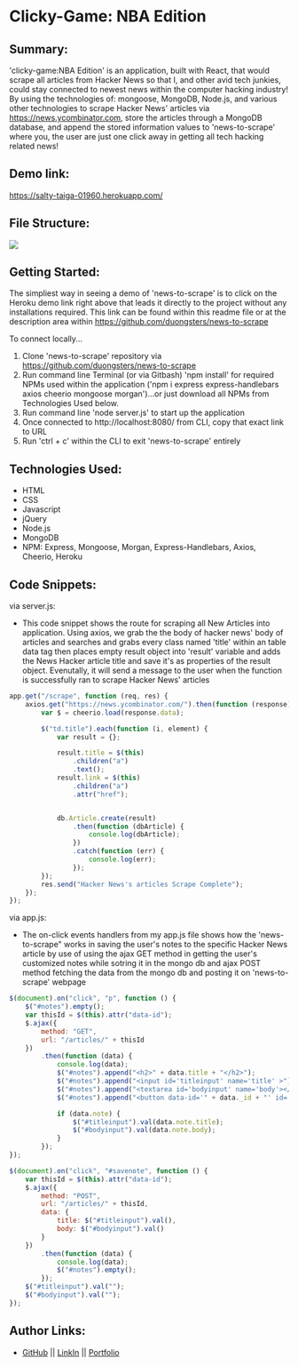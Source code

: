 # Clicky-Game: NBA Edition


## Summary:
'clicky-game:NBA Edition' is an application, built with React, that would scrape all articles from Hacker News so that I, and other avid tech junkies, could stay connected to newest news within the computer hacking industry! By using the technologies of: mongoose, MongoDB, Node.js, and various other technologies to scrape Hacker News' articles via https://news.ycombinator.com, store the articles through a MongoDB database, and append the stored information values to 'news-to-scrape' where you, the user are just one click away in getting all tech hacking related news!

## Demo link:
https://salty-taiga-01960.herokuapp.com/

## File Structure:
![](./public/assets/images/Screenshot.png)

## Getting Started:
The simpliest way in seeing a demo of 'news-to-scrape' is to click on the Heroku demo link right above that leads it directly to the project without any installations required. This link can be found within this readme file or at the description area within https://github.com/duongsters/news-to-scrape

To connect locally...
1) Clone 'news-to-scrape' repository via https://github.com/duongsters/news-to-scrape
2) Run command line Terminal (or via Gitbash) 'npm install' for required NPMs used within the application ('npm i express express-handlebars axios cheerio mongoose morgan')...or just download all NPMs from Technologies Used below.
3) Run command line 'node server.js' to start up the application
4) Once connected to http://localhost:8080/ from CLI, copy that exact link to URL
5) Run 'ctrl + c' within the CLI to exit 'news-to-scrape' entirely


## Technologies Used:
- HTML
- CSS
- Javascript
- jQuery
- Node.js
- MongoDB
- NPM: Express, Mongoose, Morgan, Express-Handlebars, Axios, Cheerio, Heroku

## Code Snippets:
via server.js:
* This code snippet shows the route for scraping all New Articles into application. Using axios, we grab the the body of hacker news' body of articles and searches and grabs every class named 'title' within an table data tag then places empty result object into 'result' variable and adds the News Hacker article title and save it's as properties of the result object. Evenutally, it will send a message to the user when the function is successfully ran to scrape Hacker News' articles
```javascript
app.get("/scrape", function (req, res) {
    axios.get("https://news.ycombinator.com/").then(function (response) {
        var $ = cheerio.load(response.data);

        $("td.title").each(function (i, element) {
            var result = {};

            result.title = $(this)
                .children("a")
                .text();
            result.link = $(this)
                .children("a")
                .attr("href");


            db.Article.create(result)
                .then(function (dbArticle) {
                    console.log(dbArticle);
                })
                .catch(function (err) {
                    console.log(err);
                });
        });
        res.send("Hacker News's articles Scrape Complete");
    });
});
```
via app.js:
* The on-click events handlers from my app.js file shows how the 'news-to-scrape" works in saving the user's notes to the specific Hacker News article by use of using the ajax GET method in getting the user's customized notes while sotring it in the mongo db and ajax POST method fetching the data from the mongo db and posting it on 'news-to-scrape' webpage
```javascript
$(document).on("click", "p", function () {
    $("#notes").empty();
    var thisId = $(this).attr("data-id");
    $.ajax({
        method: "GET",
        url: "/articles/" + thisId
    })
        .then(function (data) {
            console.log(data);
            $("#notes").append("<h2>" + data.title + "</h2>");
            $("#notes").append("<input id='titleinput' name='title' >");
            $("#notes").append("<textarea id='bodyinput' name='body'></textarea>");
            $("#notes").append("<button data-id='" + data._id + "' id='savenote'>Save Now</button>");

            if (data.note) {
                $("#titleinput").val(data.note.title);
                $("#bodyinput").val(data.note.body);
            }
        });
});

$(document).on("click", "#savenote", function () {
    var thisId = $(this).attr("data-id");
    $.ajax({
        method: "POST",
        url: "/articles/" + thisId,
        data: {
            title: $("#titleinput").val(),
            body: $("#bodyinput").val()
        }
    })
        .then(function (data) {
            console.log(data);
            $("#notes").empty();
        });
    $("#titleinput").val("");
    $("#bodyinput").val("");
});
```


## Author Links:
- [GitHub](https://github.com/duongsters) ||
 [LinkIn](https://www.linkedin.com/in/theandrewduong/) ||
 [Portfolio](https://www.duongsters.github.io/updated-portfolio/)
